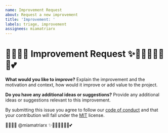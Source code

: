 ```yaml
---
name: Improvement Request
about: Request a new improvement
title: 'Improvement: '
labels: triage, improvement
assignees: miamatriarx
---
```


# 🧚🏻‍♀️✨ Improvement Request ✨🧚🏻‍♀️🦄🔮🏰💕

**What would you like to improve?**
Explain the improvement and the motivation and context, how would it improve or add value to the project.

**Do you have any additional ideas or suggestions?**
Provide any additional ideas or suggestions relevant to this improvement.

By submitting this issue you agree to follow our [code of conduct](https://github.com/miamatriarx/.github/blob/main/docs/code_of_conduct.md) and that your contribution will fall under the [MIT](https://github.com/miamatriarx/.github/blob/main/license) license.

🧚🏻‍♀️✨ @miamatriarx ✨🧚🏻‍♀️🦄🔮🏰💕
